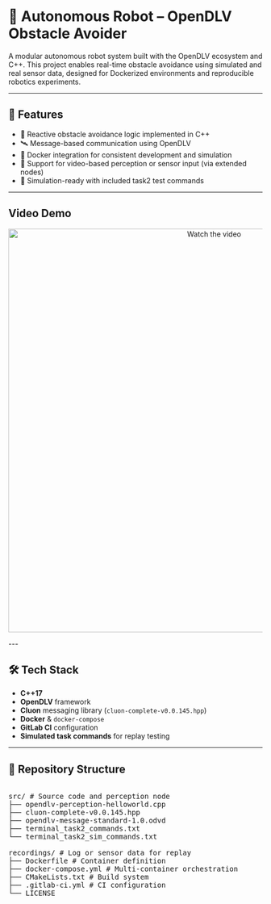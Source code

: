 # 🤖 Autonomous Robot – OpenDLV Obstacle Avoider

A modular autonomous robot system built with the OpenDLV ecosystem and C++. This project enables real-time obstacle avoidance using simulated and real sensor data, designed for Dockerized environments and reproducible robotics experiments.

---

## 🚀 Features

- 🧠 Reactive obstacle avoidance logic implemented in C++
- 🛰️ Message-based communication using OpenDLV
- 🐳 Docker integration for consistent development and simulation
- 🎥 Support for video-based perception or sensor input (via extended nodes)
- 🧪 Simulation-ready with included task2 test commands

---

## Video Demo

<p align="center">
  <a href="https://youtu.be/-OJeIpq-1BA" target="_blank">
    <img src="https://img.youtube.com/vi/-OJeIpq-1BA/hqdefault.jpg" alt="Watch the video" width="800">
  </a>
</p>
---

## 🛠️ Tech Stack

- **C++17**
- **OpenDLV** framework
- **Cluon** messaging library (`cluon-complete-v0.0.145.hpp`)
- **Docker** & `docker-compose`
- **GitLab CI** configuration
- **Simulated task commands** for replay testing

---

## 📁 Repository Structure

<pre>

src/ # Source code and perception node
├── opendlv-perception-helloworld.cpp
├── cluon-complete-v0.0.145.hpp
├── opendlv-message-standard-1.0.odvd
├── terminal_task2_commands.txt
└── terminal_task2_sim_commands.txt

recordings/ # Log or sensor data for replay
├── Dockerfile # Container definition
├── docker-compose.yml # Multi-container orchestration
├── CMakeLists.txt # Build system
├── .gitlab-ci.yml # CI configuration
└── LICENSE
</pre>
